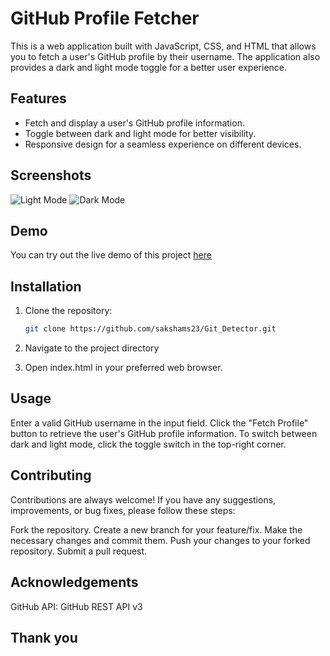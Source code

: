 # GitHub Profile Fetcher

This is a web application built with JavaScript, CSS, and HTML that allows you to fetch a user's GitHub profile by their username. The application also provides a dark and light mode toggle for a better user experience.

## Features

- Fetch and display a user's GitHub profile information.
- Toggle between dark and light mode for better visibility.
- Responsive design for a seamless experience on different devices.

## Screenshots

![Light Mode]("screenshots/light_mode.png")
![Dark Mode]("screenshots/Dark_mode.png")

## Demo

You can try out the live demo of this project [here](https://master--guileless-flan-95e959.netlify.app/)

## Installation

1. Clone the repository:

   ```bash
   git clone https://github.com/sakshams23/Git_Detector.git
   ```
2. Navigate to the project directory
3. Open index.html in your preferred web browser.

## Usage
Enter a valid GitHub username in the input field.
Click the "Fetch Profile" button to retrieve the user's GitHub profile information.
To switch between dark and light mode, click the toggle switch in the top-right corner.
## Contributing
Contributions are always welcome! If you have any suggestions, improvements, or bug fixes, please follow these steps:

Fork the repository.
Create a new branch for your feature/fix.
Make the necessary changes and commit them.
Push your changes to your forked repository.
Submit a pull request.

## Acknowledgements
GitHub API: GitHub REST API v3

## Thank you

